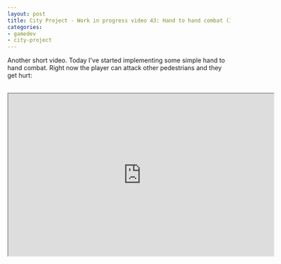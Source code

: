 ```yaml
---
layout: post
title: City Project - Work in progress video 43: Hand to hand combat (I)
categories:
- gamedev
- city-project
---
```


Another short video. Today I've started implementing some simple hand to hand combat. Right now the player can attack other pedestrians and they get hurt:<br /><br /><div style="text-align: center;"><iframe height="367" src="http://www.youtube.com/embed/dvx_C3HK-AU?theme=dark" width="600"></iframe></div>